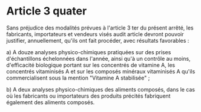 # Article 3 quater

Sans préjudice des modalités prévues à l'article 3 ter du présent arrêté, les fabricants, importateurs et vendeurs visés audit article devront pouvoir justifier, annuellement, qu'ils ont fait procéder, avec résultats favorables :

a) A douze analyses physico-chimiques pratiquées sur des prises d'échantillons échelonnées dans l'année, ainsi qu'à un contrôle au moins, d'efficacité biologique portant sur les concentrés de vitamine A, les concentrés vitaminisés A et sur les composés minéraux vitaminisés A qu'ils commercialisent sous la mention "Vitamine A stabilisée" ;

b) A deux analyses physico-chimiques des aliments composés, dans le cas où les fabricants ou importateurs des produits précités fabriquent également des aliments composés.
